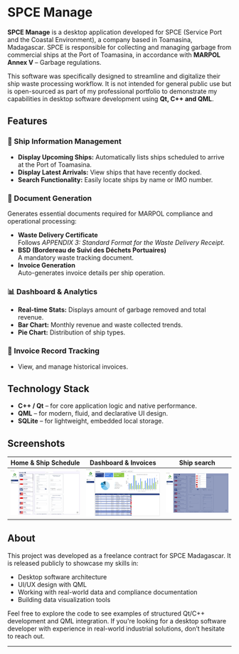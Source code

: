 # SPCE Manage

**SPCE Manage** is a desktop application developed for SPCE (Service Port and the Coastal Environment), a company based in Toamasina, Madagascar. SPCE is responsible for collecting and managing garbage from commercial ships at the Port of Toamasina, in accordance with **MARPOL Annex V** – Garbage regulations.

This software was specifically designed to streamline and digitalize their ship waste processing workflow. It is not intended for general public use but is open-sourced as part of my professional portfolio to demonstrate my capabilities in desktop software development using **Qt, C++ and QML**.

## Features

### 🚢 Ship Information Management
- **Display Upcoming Ships:** Automatically lists ships scheduled to arrive at the Port of Toamasina.
- **Display Latest Arrivals:** View ships that have recently docked.
- **Search Functionality:** Easily locate ships by name or IMO number.

### 📄 Document Generation
Generates essential documents required for MARPOL compliance and operational processing:
- **Waste Delivery Certificate**  
  Follows *APPENDIX 3: Standard Format for the Waste Delivery Receipt*.
- **BSD (Bordereau de Suivi des Déchets Portuaires)**  
  A mandatory waste tracking document.
- **Invoice Generation**  
  Auto-generates invoice details per ship operation.

### 📊 Dashboard & Analytics
- **Real-time Stats:** Displays amount of garbage removed and total revenue.
- **Bar Chart:** Monthly revenue and waste collected trends.
- **Pie Chart:** Distribution of ship types.

### 🧾 Invoice Record Tracking
- View, and manage historical invoices.

## Technology Stack

- **C++ / Qt** – for core application logic and native performance.
- **QML** – for modern, fluid, and declarative UI design.
- **SQLite** – for lightweight, embedded local storage.

## Screenshots

| Home & Ship Schedule | Dashboard & Invoices | Ship search |
|----------|-----------|---------|
| ![Home & Ship Schedule Screenshot](https://github.com/self-root/spce_manage/blob/master/screenshots/spce_home.PNG) | ![Dashboard & Invoices Screenshot](https://github.com/self-root/spce_manage/blob/master/screenshots/spce_invoices.PNG) | ![Ship search Screenshot](https://github.com/self-root/spce_manage/blob/master/screenshots/spce_home_search.PNG) |

## About

This project was developed as a freelance contract for SPCE Madagascar. It is released publicly to showcase my skills in:
- Desktop software architecture
- UI/UX design with QML
- Working with real-world data and compliance documentation
- Building data visualization tools

Feel free to explore the code to see examples of structured Qt/C++ development and QML integration. If you're looking for a desktop software developer with experience in real-world industrial solutions, don’t hesitate to reach out.

---

